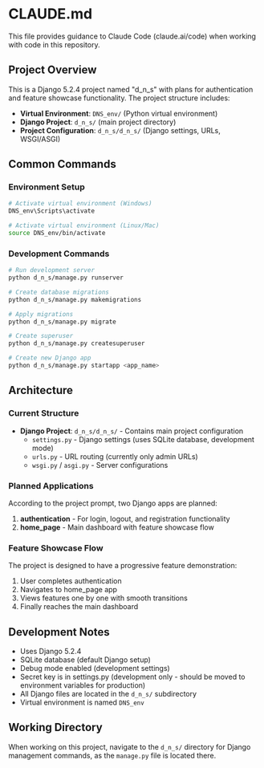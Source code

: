 # CLAUDE.md

This file provides guidance to Claude Code (claude.ai/code) when working with code in this repository.

## Project Overview

This is a Django 5.2.4 project named "d_n_s" with plans for authentication and feature showcase functionality. The project structure includes:

- **Virtual Environment**: `DNS_env/` (Python virtual environment)
- **Django Project**: `d_n_s/` (main project directory)
- **Project Configuration**: `d_n_s/d_n_s/` (Django settings, URLs, WSGI/ASGI)

## Common Commands

### Environment Setup
```bash
# Activate virtual environment (Windows)
DNS_env\Scripts\activate

# Activate virtual environment (Linux/Mac)
source DNS_env/bin/activate
```

### Development Commands
```bash
# Run development server
python d_n_s/manage.py runserver

# Create database migrations
python d_n_s/manage.py makemigrations

# Apply migrations
python d_n_s/manage.py migrate

# Create superuser
python d_n_s/manage.py createsuperuser

# Create new Django app
python d_n_s/manage.py startapp <app_name>
```

## Architecture

### Current Structure
- **Django Project**: `d_n_s/d_n_s/` - Contains main project configuration
  - `settings.py` - Django settings (uses SQLite database, development mode)
  - `urls.py` - URL routing (currently only admin URLs)
  - `wsgi.py` / `asgi.py` - Server configurations

### Planned Applications
According to the project prompt, two Django apps are planned:
1. **authentication** - For login, logout, and registration functionality
2. **home_page** - Main dashboard with feature showcase flow

### Feature Showcase Flow
The project is designed to have a progressive feature demonstration:
1. User completes authentication
2. Navigates to home_page app
3. Views features one by one with smooth transitions
4. Finally reaches the main dashboard

## Development Notes

- Uses Django 5.2.4
- SQLite database (default Django setup)
- Debug mode enabled (development settings)
- Secret key is in settings.py (development only - should be moved to environment variables for production)
- All Django files are located in the `d_n_s/` subdirectory
- Virtual environment is named `DNS_env`

## Working Directory

When working on this project, navigate to the `d_n_s/` directory for Django management commands, as the `manage.py` file is located there.